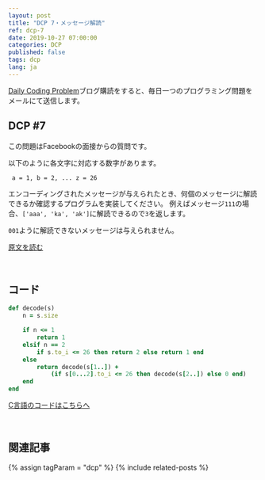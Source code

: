 ```yaml
---
layout: post
title: "DCP 7・メッセージ解読"
ref: dcp-7
date: 2019-10-27 07:00:00
categories: DCP
published: false
tags: dcp
lang: ja
---
```


[Daily Coding Problem](https://www.dailycodingproblem.com)ブログ購読をすると、毎日一つのプログラミング問題をメールにて送信します。

## **DCP #7**
この問題はFacebookの面接からの質問です。

以下のように各文字に対応する数字があります。
```
 a = 1, b = 2, ... z = 26
 ```
エンコーディングされたメッセージが与えられたとき、何個のメッセージに解読できるか確認するプログラムを実装してください。
例えばメッセージ`111`の場合、`['aaa', 'ka', 'ak']`に解読できるので`3`を返します。

`001`ように解読できないメッセージは与えられません。

[原文を読む](en-dcp-7.html#dcp7)

<br>

## **コード**

```rb
def decode(s)
    n = s.size

    if n <= 1
        return 1
    elsif n == 2
        if s.to_i <= 26 then return 2 else return 1 end
    else
        return decode(s[1..]) +
            (if s[0...2].to_i <= 26 then decode(s[2..]) else 0 end)
    end
end
```

[C言語のコードはこちらへ](https://github.com/muicode/DCP/blob/master/problem7/dcp7.c)

<br>

## 関連記事 <a id="related"></a>
{% assign tagParam = "dcp" %}
{% include related-posts %}
